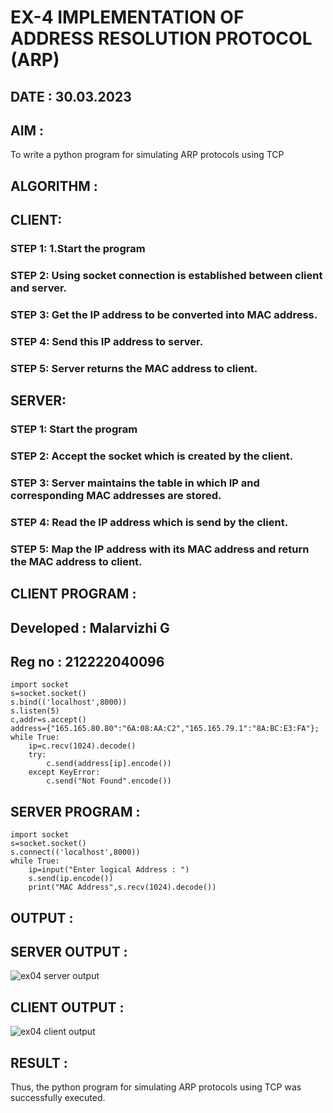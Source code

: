 # EX-4 IMPLEMENTATION OF ADDRESS RESOLUTION PROTOCOL (ARP)
## DATE : 30.03.2023
## AIM :
To write a python program for simulating ARP protocols using TCP
## ALGORITHM :
## CLIENT:
### STEP 1: 1.Start the program
### STEP 2: Using socket connection is established between client and server.
### STEP 3: Get the IP address to be converted into MAC address.
### STEP 4: Send this IP address to server.
### STEP 5: Server returns the MAC address to client.
## SERVER:
### STEP 1: Start the program
### STEP 2: Accept the socket which is created by the client.
### STEP 3: Server maintains the table in which IP and corresponding MAC addresses are stored.
### STEP 4: Read the IP address which is send by the client.
### STEP 5: Map the IP address with its MAC address and return the MAC address to client.
## CLIENT PROGRAM :

## Developed : Malarvizhi G
## Reg no : 212222040096
```
import socket
s=socket.socket()
s.bind(('localhost',8000))
s.listen(5)
c,addr=s.accept()
address={"165.165.80.80":"6A:08:AA:C2","165.165.79.1":"8A:BC:E3:FA"};
while True:
    ip=c.recv(1024).decode()
    try:
        c.send(address[ip].encode())
    except KeyError:
        c.send("Not Found".encode())
```
## SERVER PROGRAM :
```
import socket
s=socket.socket()
s.connect(('localhost',8000))
while True:
    ip=input("Enter logical Address : ")
    s.send(ip.encode())
    print("MAC Address",s.recv(1024).decode())
```
## OUTPUT :
## SERVER OUTPUT :
![ex04 server output](https://github.com/22008650/EX-4/assets/122548204/ba8de1b1-3ce7-41bb-af09-b69d8a80a862)
## CLIENT OUTPUT :
![ex04 client output](https://github.com/22008650/EX-4/assets/122548204/ce34dad7-6d2a-4c85-9ef6-67e9004c0af1)

## RESULT :
Thus, the python program for simulating ARP protocols using TCP was successfully executed.
